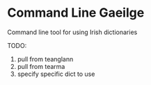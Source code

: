 # Command Line Gaeilge

Command line tool for using Irish dictionaries

TODO: 
1. pull from teanglann
2. pull from tearma
3. specify specific dict to use
